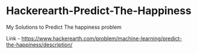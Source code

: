 # Hackerearth-Predict-The-Happiness

My Solutions to Predict The happiness problem

Link - https://www.hackerearth.com/problem/machine-learning/predict-the-happiness/description/
